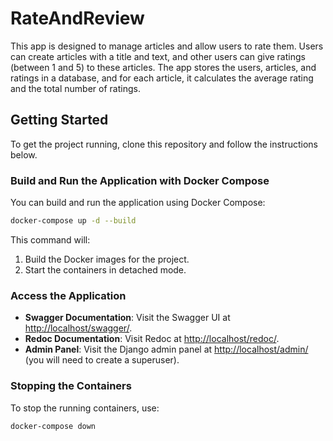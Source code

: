 # RateAndReview

This app is designed to manage articles and allow users to rate them. Users can create articles with a title and text, and other users can give ratings (between 1 and 5) to these articles. The app stores the users, articles, and ratings in a database, and for each article, it calculates the average rating and the total number of ratings.

## Getting Started

To get the project running, clone this repository and follow the instructions below.

### Build and Run the Application with Docker Compose

You can build and run the application using Docker Compose:

```bash
docker-compose up -d --build
```
This command will:
1. Build the Docker images for the project.
2. Start the containers in detached mode.

### Access the Application

- **Swagger Documentation**: Visit the Swagger UI at [http://localhost/swagger/](http://localhost/swagger/).
- **Redoc Documentation**: Visit Redoc at [http://localhost/redoc/](http://localhost/redoc/).
- **Admin Panel**: Visit the Django admin panel at [http://localhost/admin/](http://localhost/admin/) (you will need to create a superuser).

### Stopping the Containers

To stop the running containers, use:

```bash
docker-compose down
```

